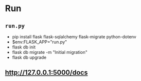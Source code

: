 # Run

## `run.py `

- pip install flask flask-sqlalchemy flask-migrate python-dotenv
- $env:FLASK_APP="run.py"
- flask db init
- flask db migrate -m "Initial migration"
- flask db upgrade

## http://127.0.0.1:5000/docs